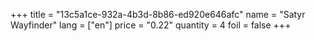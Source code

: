 +++
title = "13c5a1ce-932a-4b3d-8b86-ed920e646afc"
name = "Satyr Wayfinder"
lang = ["en"]
price = "0.22"
quantity = 4
foil = false
+++

